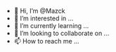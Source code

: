- 👋 Hi, I’m @Mazck
- 👀 I’m interested in ...
- 🌱 I’m currently learning ...
- 💞️ I’m looking to collaborate on ...
- 📫 How to reach me ...

<!---
Mazck/Mazck is a ✨ special ✨ repository because its `README.md` (this file) appears on your GitHub profile.
You can click the Preview link to take a look at your changes.
--->
